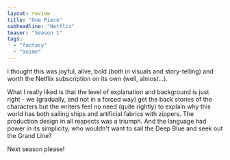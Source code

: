 ```yaml
---
layout: review
title: "One Piece"
subheadline: "Netflix"
teaser: "Season 1"
tags:
  - "fantasy"
  - "anime"
---
```


I thought this was joyful, alive, bold (both in visuals and story-telling) and worth
the Netflix subscription on its own (well, almost...).

What I really liked is that the level of explanation and background is just right -
we (gradually, and not in a forced way) get the back stories of the characters but
the writers feel no need (quite rightly) to explain why this world has both sailing
ships and artificial fabrics with zippers. The production design in all respects was
a triumph. And the language had power in its simplicity, who wouldn't want to
sail the Deep Blue and seek out the Grand Line?

Next season please!

